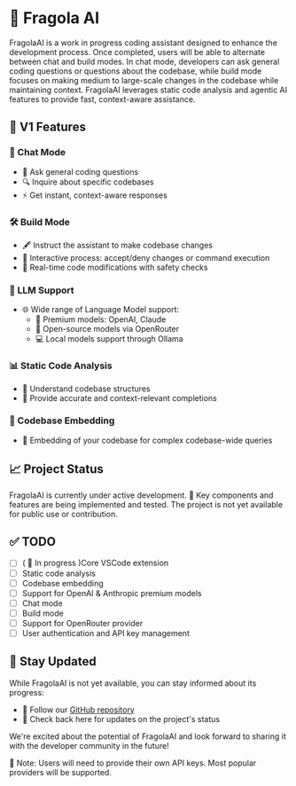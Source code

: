 # 🍓 Fragola AI

FragolaAI is a work in progress coding assistant designed to enhance the development process. Once completed, users will be able to alternate between chat and build modes. In chat mode, developers can ask general coding questions or questions about the codebase, while build mode focuses on making medium to large-scale changes in the codebase while maintaining context. FragolaAI leverages static code analysis and agentic AI features to provide fast, context-aware assistance.

## 🌟 V1 Features

### 💬 Chat Mode
- 🤔 Ask general coding questions
- 🔍 Inquire about specific codebases
- ⚡ Get instant, context-aware responses

### 🛠️ Build Mode
- 🖋️ Instruct the assistant to make codebase changes
- 🤝 Interactive process: accept/deny changes or command execution
- 🔄 Real-time code modifications with safety checks

### 🧠 LLM Support
- 🌐 Wide range of Language Model support:
  - 💎 Premium models: OpenAI, Claude
  - 🌈 Open-source models via OpenRouter
  - 💻 Local models support through Ollama

### 📊 Static Code Analysis
- 🧩 Understand codebase structures
- 🎯 Provide accurate and context-relevant completions

### 🔗 Codebase Embedding
- 🧬 Embedding of your codebase for complex codebase-wide queries

## 📈 Project Status

FragolaAI is currently under active development. 🔨 Key components and features are being implemented and tested. The project is not yet available for public use or contribution.

## ✅ TODO

- [ ] ( 🚧 In progress )Core VSCode extension
- [ ] Static code analysis
- [ ] Codebase embedding
- [ ] Support for OpenAI & Anthropic premium models
- [ ] Chat mode
- [ ] Build mode
- [ ] Support for OpenRouter provider
- [ ] User authentication and API key management

## 📢 Stay Updated

While FragolaAI is not yet available, you can stay informed about its progress:

- 🌟 Follow our [GitHub repository](https://github.com/shadokan87/FragolaAI)
- 🔔 Check back here for updates on the project's status

We're excited about the potential of FragolaAI and look forward to sharing it with the developer community in the future!

📝 Note: Users will need to provide their own API keys. Most popular providers will be supported.